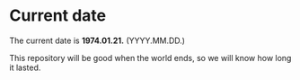 # Current date

The current date is **1974.01.21.** (YYYY.MM.DD.)

This repository will be good when the world ends, so we will know how long it lasted.